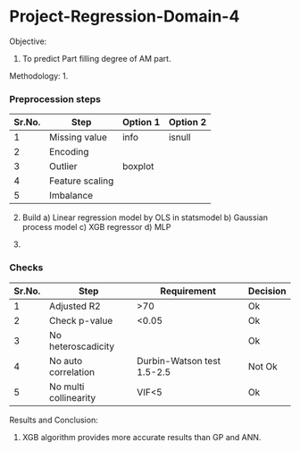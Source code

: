 # Project-Regression-Domain-4
Objective:
1. To predict Part filling degree of AM part.


Methodology:
1. 
### Preprocession steps

|Sr.No.| Step | Option 1 | Option 2 |
|---| --- | --- | --- |
|1| Missing value | info | isnull |
|2| Encoding |  |  |
|3| Outlier | boxplot |  |
|4| Feature scaling |  |  |
|5| Imbalance |  |  |

2. Build 
a) Linear regression model by OLS in statsmodel
b) Gaussian process model
c) XGB regressor
d) MLP

3. 
### Checks

|Sr.No.| Step | Requirement | Decision |
|---| --- | --- | --- |
|1| Adjusted R2 | >70 | Ok |
|2| Check p-value | <0.05 | Ok  |
|3| No heteroscadicity |  | Ok |
|4| No auto correlation | Durbin-Watson test 1.5-2.5 | Not Ok |
|5| No multi collinearity | VIF<5 | Ok |

Results and Conclusion:
1. XGB algorithm provides more accurate results than GP and ANN.
